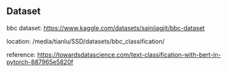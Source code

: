 ## Dataset

bbc dataset:
https://www.kaggle.com/datasets/sainijagjit/bbc-dataset

location:
/media/tianlu/SSD/datasets/bbc_classification/

reference:
https://towardsdatascience.com/text-classification-with-bert-in-pytorch-887965e5820f

